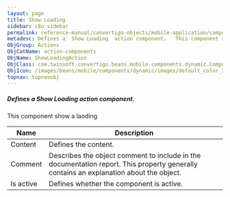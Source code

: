 ```yaml
---
layout: page
title: Show Loading
sidebar: c8o_sidebar
permalink: reference-manual/convertigo-objects/mobile-application/components/action-components/show-loading/
metadesc: Defines a  Show Loading  action component.   This component show a laoding
ObjGroup: Actions
ObjCatName: action-components
ObjName: ShowLoadingAction
ObjClass: com.twinsoft.convertigo.beans.mobile.components.dynamic.ComponentManager$1
ObjIcon: /images/beans/mobile/components/dynamic/images/default_color_32x32.png
topnav: topnavobj
---
```

##### Defines a <i>Show Loading</i> action component. 
 This component show a laoding

Name | Description 
--- | ---
Content | Defines the content.
Comment | Describes the object comment to include in the documentation report.  This property generally contains an explanation about the object. 
Is active | Defines whether the component is active. 

